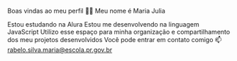 Boas vindas ao meu perfil 💙💙
Meu nome é Maria Julia 

Estou estudando na Alura
Estou me desenvolvendo na linguagem JavaScript
Utilizo esse espaço para minha organização e compartilhamento dos meu projetos desenvolvidos
Você pode entrar em contato comigo 📫
rabelo.silva.maria@escola.pr.gov.br
